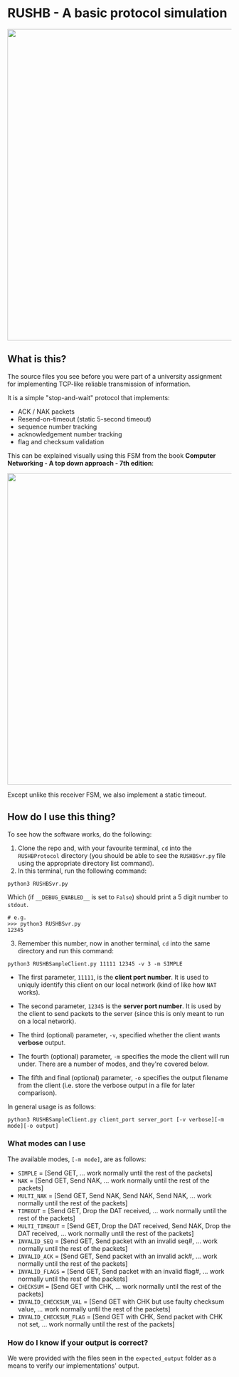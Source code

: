 # RUSHB - A basic protocol simulation

<img src="https://storage.googleapis.com/starfighter-public-bucket/wiki_images/resume_photos/RUSHB/pic2.jpg"
    width="700px">

## What is this?

The source files you see before you were part of a university assignment for
    implementing TCP-like reliable transmission of information.

It is a simple "stop-and-wait" protocol that implements:
- ACK / NAK packets
- Resend-on-timeout (static 5-second timeout)
- sequence number tracking
- acknowledgement number tracking
- flag and checksum validation

This can be explained visually using this FSM from the book **Computer Networking - 
    A top down approach - 7th edition**:

<img src="https://storage.googleapis.com/starfighter-public-bucket/wiki_images/resume_photos/RUSHB/fsm.PNG"
    width="700px">

Except unlike this receiver FSM, we also implement a static timeout.

## How do I use this thing?
To see how the software works, do the following:

1. Clone the repo and, with your favourite terminal, `cd` into the 
        `RUSHBProtocol` directory (you should be able to see the `RUSHBSvr.py`
        file using the appropriate directory list command). 
2. In this terminal, run the following command:
```
python3 RUSHBSvr.py
```
Which (if `__DEBUG_ENABLED__` is set to `False`) should print a 5 digit number
    to `stdout`.

```
# e.g.
>>> python3 RUSHBSvr.py
12345
```
3. Remember this number, now in another terminal, `cd` into the same directory
    and run this command:

```
python3 RUSHBSampleClient.py 11111 12345 -v 3 -m SIMPLE
```

- The first parameter, `11111`, is the **client port number**. It is used to 
    uniquly identify this client on our local network (kind of like how `NAT` 
    works).

- The second parameter, `12345` is the **server port number**. It is used by the
    client to send packets to the server (since this is only meant to run on
    a local network).

- The third (optional) parameter, `-v`, specified whether the client wants
    **verbose** output.

- The fourth (optional) parameter, `-m` specifies the mode the client will
    run under. There are a number of modes, and they're covered below.

- The fifth and final (optional) parameter, `-o` specifies the output filename
    from the client (i.e. store the verbose output in a file for later 
    comparison).

In general usage is as follows:

```
python3 RUSHBSampleClient.py client_port server_port [-v verbose][-m mode][-o output]
```

### What modes can I use
The available modes, `[-m mode]`, are as follows:
- `SIMPLE` = [Send GET, ... work normally until the rest of the packets]
- `NAK` = [Send GET, Send NAK, ... work normally until the rest of the packets]
- `MULTI_NAK` = [Send GET, Send NAK, Send NAK, Send NAK, ... 
        work normally until the rest of the packets]
- `TIMEOUT` =  [Send GET, Drop the DAT received, ... work normally until the 
        rest of the packets]
- `MULTI_TIMEOUT` = [Send GET, Drop the DAT received, Send NAK, Drop the DAT 
        received, ... work normally until the rest of the packets]
- `INVALID_SEQ` = [Send GET, Send packet with an invalid seq#, ... work 
        normally until the rest of the packets]
- `INVALID_ACK` = [Send GET, Send packet with an invalid ack#, ... work 
        normally until the rest of the packets]
- `INVALID_FLAGS` =  [Send GET, Send packet with an invalid flag#, ... work 
        normally until the rest of the packets]
- `CHECKSUM` = [Send GET with CHK, ... work normally until the rest of the 
        packets]
- `INVALID_CHECKSUM_VAL` = [Send GET with CHK but use faulty checksum value, 
        ... work normally until the rest of the packets]
- `INVALID_CHECKSUM_FLAG` = [Send GET with CHK, Send packet with CHK not set, 
        ... work normally until the rest of the packets]

### How do I know if your output is correct?
We were provided with the files seen in the `expected_output` folder as a means
    to verify our implementations' output.